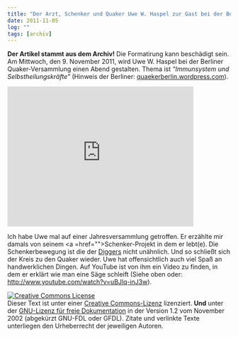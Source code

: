 ```yaml
---
title: "Der Arzt, Schenker und Quaker Uwe W. Haspel zur Gast bei der Berliner Versammlung."
date: 2011-11-05
log: ""
tags: [archiv]
---
```

**Der Artikel stammt aus dem Archiv!** Die Formatirung kann beschädigt sein.
Am Mittwoch, den 9. November 2011, wird Uwe W. Haspel  bei der Berliner Quaker-Versammlung einen Abend gestalten. Thema ist <i>"Immunsystem und Selbstheilungskräfte"</i> (Hinweis der Berliner: <a href="http://quaekerberlin.wordpress.com/2011/11/03/gruppenabend-immunsystem-und-selbstheilungskrafte/">quaekerberlin.wordpress.com</a>). 


<iframe width="420" height="315" src="http://www.youtube.com/embed/uBJlq-inJ3w" frameborder="0" allowfullscreen></iframe>

Ich habe Uwe mal auf einer Jahresversammlung getroffen. Er erzählte mir damals von seinem <a =href="">Schenker-Projekt</a> in dem er lebt(e).  Die Schenkerbewegung ist die der <a href="http://de.wikipedia.org/wiki/Diggers">Diggers</a> nicht unähnlich. Und so schließt sich der Kreis zu den Quaker wieder.  Uwe hat offensichtlich auch viel Spaß an handwerklichen Dingen. Auf YouTube ist von ihm ein Video zu finden, in dem er erklärt wie man eine Säge schleift (Siehe oben oder: http://www.youtube.com/watch?v=uBJlq-inJ3w).</a>



<a href="http://creativecommons.org/licenses/by-sa/3.0/de/" rel="license"><img src="http://i.creativecommons.org/l/by-sa/3.0/de/88x31.png" style="border-width: 0pt;" alt="Creative Commons License" /></a><br />
Dieser <span rel="dc:type" href="http://purl.org/dc/dcmitype/Text" xmlns:dc="http://purl.org/dc/elements/1.1/">Text</span> ist unter einer <a href="http://creativecommons.org/licenses/by-sa/3.0/de/" rel="license">Creative Commons-Lizenz</a> lizenziert. **Und** unter der <a href="http://de.wikipedia.org/wiki/GFDL">GNU-Lizenz f&uuml;r freie Dokumentation</a> in der Version 1.2 vom November 2002 (abgek&uuml;rzt GNU-FDL oder GFDL). Zitate und verlinkte Texte unterliegen den Urheberrecht der jeweiligen Autoren.
